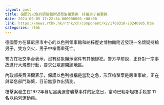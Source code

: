 ```yaml
---
layout: post
title: 德國的以色列領使館附近發生槍擊案　持槍男子被擊斃
date: 2024-09-05 17:22:34.000000000 +08:00
link: https://news.rthk.hk/rthk/ch/component/k2/1769310-20240905.htm
categories: rthk
---
```


德國警方在慕尼黑市中心的以色列領事館和納粹歷史博物館附近發現一名懷疑持槍男子，雙方交火，男子中槍傷重死亡。

警方在社交平台表示，沒有跡象顯示案件有其他疑犯。警方早前說，正針對一宗事故進行大規模行動，要求公眾避開該地區。

內政部長費澤爾表示，保護以色列機構是當務之急，形容槍擊案是嚴重事故，正在與緊急部門聯繫，目前無意作出猜測。

槍擊案發生在1972年慕尼黑奧運會襲擊事件的紀念日，當時巴勒斯坦槍手殺害 11 名以色列運動員。
